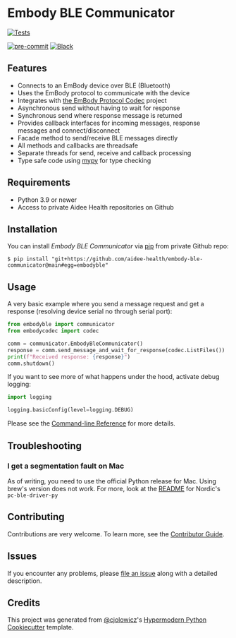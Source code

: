 # Embody BLE Communicator

[![Tests](https://github.com/aidee-health/embody-ble-communicator/workflows/Tests/badge.svg)][tests]

[![pre-commit](https://img.shields.io/badge/pre--commit-enabled-brightgreen?logo=pre-commit&logoColor=white)][pre-commit]
[![Black](https://img.shields.io/badge/code%20style-black-000000.svg)][black]

[tests]: https://github.com/aidee-health/embody-ble-communicator/actions?workflow=Tests
[pre-commit]: https://github.com/pre-commit/pre-commit
[black]: https://github.com/psf/black

## Features

- Connects to an EmBody device over BLE (Bluetooth)
- Uses the EmBody protocol to communicate with the device
- Integrates with [the EmBody Protocol Codec](https://github.com/aidee-health/embody-protocol-codec) project
- Asynchronous send without having to wait for response
- Synchronous send where response message is returned
- Provides callback interfaces for incoming messages, response messages and connect/disconnect
- Facade method to send/receive BLE messages directly
- All methods and callbacks are threadsafe
- Separate threads for send, receive and callback processing
- Type safe code using [mypy](https://mypy.readthedocs.io/) for type checking

## Requirements

- Python 3.9 or newer
- Access to private Aidee Health repositories on Github

## Installation

You can install _Embody BLE Communicator_ via [pip] from private Github repo:

```console
$ pip install "git+https://github.com/aidee-health/embody-ble-communicator@main#egg=embodyble"
```

## Usage

A very basic example where you send a message request and get a response (resolving device serial no through serial port):

```python
from embodyble import communicator
from embodycodec import codec

comm = communicator.EmbodyBleCommunicator()
response = comm.send_message_and_wait_for_response(codec.ListFiles())
print(f"Received response: {response}")
comm.shutdown()
```

If you want to see more of what happens under the hood, activate debug logging:

```python
import logging

logging.basicConfig(level=logging.DEBUG)
```

Please see the [Command-line Reference] for more details.

## Troubleshooting

### I get a segmentation fault on Mac

As of writing, you need to use the official Python release for Mac. Using brew's version does not work.
For more, look at the [README](https://github.com/NordicSemiconductor/pc-ble-driver-py#macos-limitations)
for Nordic's `pc-ble-driver-py`

## Contributing

Contributions are very welcome.
To learn more, see the [Contributor Guide].

## Issues

If you encounter any problems,
please [file an issue] along with a detailed description.

## Credits

This project was generated from [@cjolowicz]'s [Hypermodern Python Cookiecutter] template.

[@cjolowicz]: https://github.com/cjolowicz
[hypermodern python cookiecutter]: https://github.com/cjolowicz/cookiecutter-hypermodern-python
[file an issue]: https://github.com/aidee-health/embody-ble-communicator/issues
[pip]: https://pip.pypa.io/

<!-- github-only -->

[license]: https://github.com/aidee-health/embody-ble-communicator/blob/main/LICENSE
[contributor guide]: https://github.com/aidee-health/embody-ble-communicator/blob/main/CONTRIBUTING.md
[command-line reference]: https://embody-ble-communicator.readthedocs.io/en/latest/usage.html
